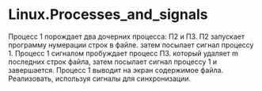 # Linux.Processes_and_signals
Процесс 1 порождает два дочерних процесса: П2 и П3. П2 запускает программу нумерации строк в файле. затем посылает сигнал процессу 1. Процесс 1 сигналом пробуждает процесс П3. который удаляет m последних строк файла,  затем посылает сигнал процессу 1 и завершается. Процесс 1 выводит на экран содержимое файла. Реализовать, используя сигналы для синхронизации.
